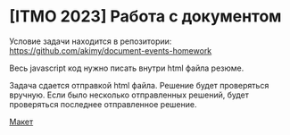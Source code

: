 # [ITMO 2023] Работа с документом
Условие задачи находится в репозитории: https://github.com/akimy/document-events-homework

Весь javascript код нужно писать внутри html файла резюме.

Задача сдается отправкой html файла. Решение будет проверяться вручную. Если было несколько отправленных решений, будет проверяться последнее отправленное решение.

[Макет](https://www.figma.com/file/30UnS2IVW6lNutf94Djrv1/%D0%98%D0%A2%D0%9C%D0%9E---%D0%97%D0%B0%D0%B4%D0%B0%D1%87%D0%B0-%D0%BF%D0%BE-%D0%B2%D0%B5%D1%80%D1%81%D1%82%D0%BA%D0%B5?type=design&node-id=585-32&mode=design&t=sAvWw8FmHM6zr05I-0)